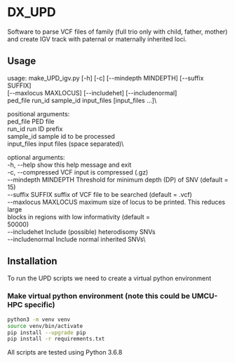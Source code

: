 # DX_UPD

Software to parse VCF files of family (full trio only with child, father, mother) and create IGV track with paternal or maternally inherited loci.

## Usage
usage: make_UPD_igv.py [-h] [-c] [--mindepth MINDEPTH] [--suffix SUFFIX]\
                       [--maxlocus MAXLOCUS] [--includehet] [--includenormal]\
                       ped_file run_id sample_id input_files [input_files ...]\

positional arguments:\
  ped_file             PED file\
  run_id               run ID prefix\
  sample_id            sample id to be processed\
  input_files          input files (space separated)\

optional arguments:\
  -h, --help           show this help message and exit\
  -c, --compressed     VCF input is compressed (.gz)\
  --mindepth MINDEPTH  Threshold for minimum depth (DP) of SNV (default = 15)\
  --suffix SUFFIX      suffix of VCF file to be searched (default = .vcf)\
  --maxlocus MAXLOCUS  maximum size of locus to be printed. This reduces large\
                       blocks in regions with low informativity (default =\
                       50000)\
  --includehet         Include (possible) heterodisomy SNVs\
  --includenormal      Include normal inherited SNVs\

## Installation
To run the UPD scripts we need to create a virtual python environment

### Make virtual python environment (note this could be UMCU-HPC specific)
```bash
python3 -m venv venv
source venv/bin/activate
pip install --upgrade pip
pip install -r requirements.txt
```
All scripts are tested using Python 3.6.8
